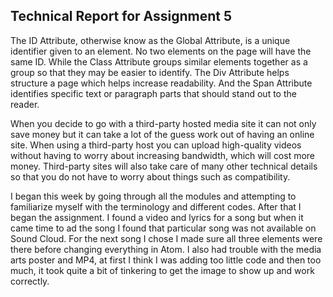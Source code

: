 ## Technical Report for Assignment 5

The ID Attribute, otherwise know as the Global Attribute, is a unique identifier given to an element. No two elements on the page will have the same ID. While the  Class Attribute groups similar elements together as a group so that they may be easier to identify. The Div Attribute helps structure a page which helps increase readability. And the Span Attribute identifies specific text or paragraph parts that should stand out to the reader.

When you decide to go with a third-party hosted media site it can not only save money but it can take a lot of the guess work out of having an online site. When using a third-party host you can upload high-quality videos without having to worry about increasing bandwidth, which will cost more money. Third-party sites will also take care of many other technical details so that you do not have to worry about things such as compatibility.

I began this week by going through all the modules and attempting to familiarize myself with the terminology and different codes. After that I began the assignment. I found a video and lyrics for a song but when it came time to ad the song I found that particular song was not available on Sound Cloud. For the next song I chose I made sure all three elements were there before changing everything in Atom. I also had trouble with the media arts poster and MP4, at first I think I was adding too little code and then too much, it took quite a bit of tinkering to get the image to show up and work correctly. 
